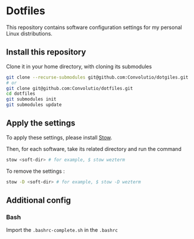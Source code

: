 # Dotfiles

This repository contains software configuration settings for my personal Linux
distributions.

## Install this repository

Clone it in your home directory, with cloning its submodules

```sh
git clone --recurse-submodules git@github.com:Convolutio/dotgiles.git
# or
git clone git@github.com:Convolutio/dotfiles.git
cd dotfiles
git submodules init
git submodules update
```

## Apply the settings

To apply these settings, please install
[Stow](https://www.gnu.org/software/stow/).

Then, for each software, take its related directory <soft-dir> and run the
command

```sh
stow <soft-dir> # for example, $ stow wezterm
```

To remove the settings :

```sh
stow -D <soft-dir> # for example, $ stow -D wezterm
```

## Additional config

### Bash

Import the `.bashrc-complete.sh` in the `.bashrc`
